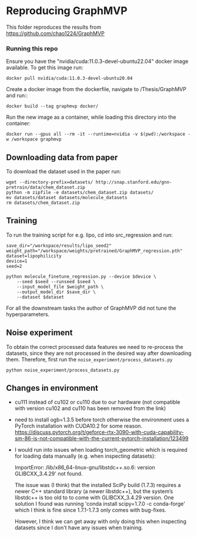 # Reproducing GraphMVP
This folder reproduces the results from https://github.com/chao1224/GraphMVP

### Running this repo
Ensure you have the "nvidia/cuda:11.0.3-devel-ubuntu22.04" docker image available. To get this image run:

    docker pull nvidia/cuda:11.0.3-devel-ubuntu20.04
Create a docker image from the dockerfile, navigate to /Thesis/GraphMVP and run::
    
    docker build --tag graphmvp docker/
Run the new image as a container, while loading this directory into the container:

    docker run --gpus all --rm -it --runtime=nvidia -v $(pwd):/workspace -w /workspace graphmvp

## Downloading data from paper
To download the dataset used in the paper run:

    wget --directory-prefix=datasets/ http://snap.stanford.edu/gnn-pretrain/data/chem_dataset.zip
    python -m zipfile -e datasets/chem_dataset.zip datasets/
    mv datasets/dataset datasets/molecule_datasets
    rm datasets/chem_dataset.zip

## Training
To run the training script for e.g. lipo, cd into src_regression and run:

    save_dir="/workspace/results/lipo_seed2"
    weight_path="/workspace/weights/pretrained/GraphMVP_regression.pth"
    dataset=lipophilicity
    device=1
    seed=2

    python molecule_finetune_regression.py --device $device \
    	--seed $seed --runseed $seed \
    	--input_model_file $weight_path \
        --output_model_dir $save_dir \
        --dataset $dataset

For all the downstream tasks the author of GraphMVP did not tune the hyperparameters. 

## Noise experiment 
To obtain the correct processed data features we need to re-process the datasets, since they are not processed in the desired way after downloading them. Therefore, first run the `noise_experiment/process_datasets.py`

    python noise_experiment/process_datasets.py

## Changes in environment
- cu111 instead of cu102 or cu110 due to our hardware (not compatible with version cu102 and cu110 has been removed from the link)
- need to install ogb=1.3.5 before torch otherwise the environment uses a  PyTorch installation with CUDA10.2 for some reason.
https://discuss.pytorch.org/t/geforce-rtx-3090-with-cuda-capability-sm-86-is-not-compatible-with-the-current-pytorch-installation/123499
- I would run into issues when loading torch_geometric which is required for loading data manually (e.g. when inspecting datasets): 

     ImportError: /lib/x86_64-linux-gnu/libstdc++.so.6: version GLIBCXX_3.4.29' not found. 
     
    The issue was (I think) that the installed SciPy build (1.7.3) requires a newer C++ standard library (a newer libstdc++), but the system’s libstdc++ is too old to to come with GLIBCXX_3.4.29 version. One solution I found was running 'conda install scipy=1.7.0 -c conda-forge' which I think is fine since 1.7.1-1.7.3 only comes with bug-fixes.

    However, I think we can get away with only doing this when inspecting datasets since I don't have any issues when training.
